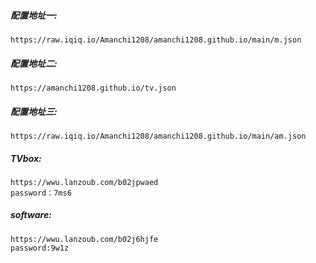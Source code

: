 ##### 配置地址一:
```
https://raw.iqiq.io/Amanchi1208/amanchi1208.github.io/main/m.json
```

##### 配置地址二:
```
https://amanchi1208.github.io/tv.json
```

##### 配置地址三:
```
https://raw.iqiq.io/Amanchi1208/amanchi1208.github.io/main/am.json
```

##### TVbox:
```
https://wwu.lanzoub.com/b02jpwaed
password：7ms6
```
##### software:
```
https://wwu.lanzoub.com/b02j6hjfe
password:9w1z
```
